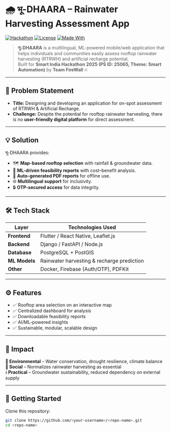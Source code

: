 # 🌧️ भू-DHAARA – Rainwater Harvesting Assessment App  

[![Hackathon](https://img.shields.io/badge/Smart%20India%20Hackathon-2025-blue.svg)]()
[![License](https://img.shields.io/badge/license-MIT-green.svg)]()
[![Made With](https://img.shields.io/badge/Made%20With-💧%20Passion-orange.svg)]()

> **भू-DHAARA** is a multilingual, ML-powered mobile/web application that helps individuals and communities easily assess rooftop rainwater harvesting (RTRWH) and artificial recharge potential.  
> Built for **Smart India Hackathon 2025 (PS ID: 25065, Theme: Smart Automation)** by **Team FireWall** 🔥  

---

## 📌 Problem Statement  
- **Title:** Designing and developing an application for on-spot assessment of RTRWH & Artificial Recharge.  
- **Challenge:** Despite the potential for rooftop rainwater harvesting, there is no **user-friendly digital platform** for direct assessment.  

---

## 💡 Solution  
भू-DHAARA provides:  
- 🗺️ **Map-based rooftop selection** with rainfall & groundwater data.  
- 🧠 **ML-driven feasibility reports** with cost–benefit analysis.  
- 📑 **Auto-generated PDF reports** for offline use.  
- 🌐 **Multilingual support** for inclusivity.  
- 🔒 **OTP-secured access** for data integrity.  

---

## 🛠️ Tech Stack  

| Layer        | Technologies Used |
|--------------|------------------|
| **Frontend** | Flutter / React Native, Leaflet.js |
| **Backend**  | Django / FastAPI / Node.js |
| **Database** | PostgreSQL + PostGIS |
| **ML Models**| Rainwater harvesting & recharge prediction |
| **Other**    | Docker, Firebase (Auth/OTP), PDFKit |

---

## ⚙️ Features  
- ✅ Rooftop area selection on an interactive map  
- ✅ Centralized dashboard for analysis  
- ✅ Downloadable feasibility reports  
- ✅ AI/ML-powered insights  
- ✅ Sustainable, modular, scalable design  

---

## 🌱 Impact  

**🌿 Environmental** – Water conservation, drought resilience, climate balance  
**👥 Social** – Normalizes rainwater harvesting as essential  
**💧 Practical** – Groundwater sustainability, reduced dependency on external supply  

---

## 🚀 Getting Started  

Clone this repository:  
```bash
git clone https://github.com/<your-username>/<repo-name>.git
cd <repo-name>
